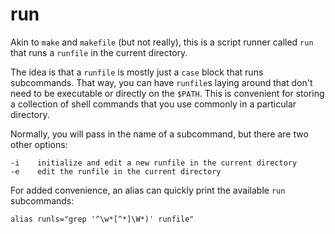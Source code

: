 # run

Akin to `make` and `makefile` (but not really), this is a script runner called `run` that runs a `runfile` in the current directory.

The idea is that a `runfile` is mostly just a `case` block that runs subcommands. That way, you can have `runfile`s laying around that don't need to be executable or directly on the `$PATH`. This is convenient for storing a collection of shell commands that you use commonly in a particular directory.

Normally, you will pass in the name of a subcommand, but there are two other options:

    -i    initialize and edit a new runfile in the current directory
    -e    edit the runfile in the current directory

For added convenience, an alias can quickly print the available `run` subcommands:

    alias runls="grep '^\w*[^*]\W*)' runfile"
